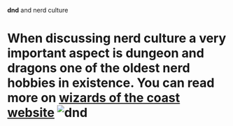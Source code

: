 <html>
<p><strong>dnd</strong> and nerd culture</p>
<h1>
<body>
When discussing nerd culture a very important aspect is <strong> dungeon and dragons</strong> one of the oldest nerd hobbies in existence. You can read more on <a href ="https://dnd.wizards.com/" title = "D&D website" target = "_blank" >wizards of the coast website</a>
</body>

<img src="https://www.dictionary.com/e/wp-content/uploads/2019/06/1000x700-DnD-1-790x310.jpg" alt="dnd">
</h1>
</html>
